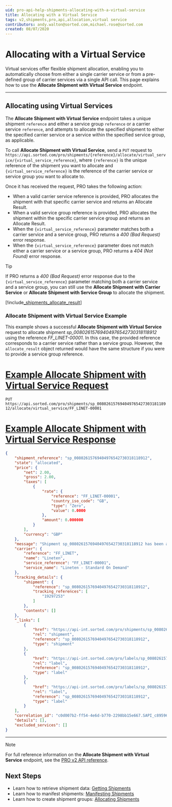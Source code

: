 ```yaml
---
uid: pro-api-help-shipments-allocating-with-a-virtual-service
title: Allocating with a Virtual Service
tags: v2,shipments,pro,api,allocation,virtual service
contributors: andy.walton@sorted.com,michael.rose@sorted.com
created: 08/07/2020
---
```

# Allocating with a Virtual Service

Virtual services offer flexible shipment allocation, enabling you to automatically choose from either a single carrier service or from a pre-defined group of carrier services via a single API call. This page explains how to use the **Allocate Shipment with Virtual Service** endpoint.

---

## Allocating using Virtual Services

The **Allocate Shipment with Virtual Service** endpoint takes a unique shipment `reference` and either a service group `reference` or a carrier service `reference`, and attempts to allocate the specified shipment to either the specified carrier service or a service within the specified service group, as applicable.

To call **Allocate Shipment with Virtual Service**, send a `PUT` request to `https://api.sorted.com/pro/shipments/{reference}/allocate/virtual_service/{virtual_service_reference}`, where `{reference}` is the unique reference of the shipment you want to allocate and `{virtual_service_reference}` is the reference of the carrier service or service group you want to allocate to.

Once it has received the request, PRO takes the following action:

* When a valid carrier service reference is provided, PRO allocates the shipment with that specific carrier service and returns an Allocate Result.
* When a valid service group reference is provided, PRO allocates the shipment within the specific carrier service group and returns an Allocate Result.
* When the `{virtual_service_reference}` parameter matches both a carrier service and a service group, PRO returns a _400 (Bad Request)_ error response.
* When the `{virtual_service_reference}` parameter does not match either a carrier service or a service group, PRO returns a _404 (Not Found)_ error response.

> [!TIP]
> If PRO returns a _400 (Bad Request)_ error response due to the `{virtual_service_reference}` parameter matching both a carrier service and a service group, you can still use the **Allocate Shipment with Carrier Service** or **Allocate Shipment with Service Group** to allocate the shipment.

[!include[_shipments_allocate_result](../includes/_shipments_allocate_result.md)]

### Allocate Shipment with Virtual Service Example

This example shows a successful **Allocate Shipment with Virtual Service** request to allocate shipment _sp_00802615769404976542730318118912_ using the reference _FF_LINET-00001_. In this case, the provided reference corresponds to a carrier service rather than a service group. However, the `allocate_result` object returned would have the same structure if you were to provide a service group reference. 

# [Example Allocate Shipment with Virtual Service Request](#tab/example-allocate-shipment-with-virtual-service-request)

`PUT https://api.sorted.com/pro/shipments/sp_00802615769404976542730318118912/allocate/virtual_service/FF_LINET-00001`

# [Example Allocate Shipment with Virtual Service Response](#tab/example-allocate-shipment-with-virtual-service-response)

```json
{
    "shipment_reference": "sp_00802615769404976542730318118912",
    "state": "allocated",
    "price": {
        "net": 2.00,
        "gross": 2.00,
        "taxes": [
            {
                "rate": {
                    "reference": "FF_LINET-00001",
                    "country_iso_code": "GB",
                    "type": "Zero",
                    "value": 0.0000
                },
                "amount": 0.000000
            }
        ],
        "currency": "GBP"
    },
    "message": "Shipment sp_00802615769404976542730318118912 has been allocated successfully",
    "carrier": {
        "reference": "FF_LINET",
        "name": "Lineten",
        "service_reference": "FF_LINET-00001",
        "service_name": "Lineten - Standard On Demand"
    },
    "tracking_details": {
        "shipment": {
            "reference": "sp_00802615769404976542730318118912",
            "tracking_references": [
                "19297253"
            ]
        },
        "contents": []
    },
    "_links": [
        {
            "href": "https://api-int.sorted.com/pro/shipments/sp_00802615769404976542730318118912",
            "rel": "shipment",
            "reference": "sp_00802615769404976542730318118912",
            "type": "shipment"
        },
        {
            "href": "https://api-int.sorted.com/pro/labels/sp_00802615769404976542730318118912/pdf",
            "rel": "label",
            "reference": "sp_00802615769404976542730318118912",
            "type": "label"
        },
        {
            "href": "https://api-int.sorted.com/pro/labels/sp_00802615769404976542730318118912/zpl",
            "rel": "label",
            "reference": "sp_00802615769404976542730318118912",
            "type": "label"
        }
    ],
    "correlation_id": "c0d007b2-ff54-4e6d-b770-2298bb15e667.SAPI_c895965a-b123-4b6e-88c3-b5fe71304303",
    "details": [],
    "excluded_services": []
}
```
---

> [!NOTE]
> For full reference information on the **Allocate Shipment with Virtual Service** endpoint, see the [PRO v2 API reference](/pro/api/reference/shipments.html#tag/Allocation/paths/~1shipments~1{shipmentReference}~1allocate~1virtual_service~1{virtualService}/put).

## Next Steps

* Learn how to retrieve shipment data: [Getting Shipments](/pro/api/shipments/getting_shipments.html)
* Learn how to manifest shipments: [Manifesting Shipments](/pro/api/shipments/manifesting_shipments.html)
* Learn how to create shipment groups: [Allocating Shipments](/pro/api/shipments/allocating_shipments.html)